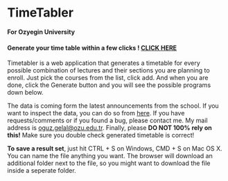 # TimeTabler
**For Ozyegin University**

#### Generate your time table within a few clicks ! <a href='http://timetabler.oguzgelal.com' target='_new'>CLICK HERE</a>

Timetabler is a web application that generates a timetable for every possible combination of lectures and their sections you are planning to enroll. Just pick the courses from the list, click add. And when you are done, click the Generate button and you will see the possible programs down below.

The data is coming form the latest announcements from the school. If you want to inspect the data, you can do so from <a href='http://timetabler.oguzgelal.com/data/ozu.json'>here</a>. If you have requests/comments or if you found a bug, please contact me. My mail address is <a href='mailto:oguz.gelal@ozu.edu.tr'>oguz.gelal@ozu.edu.tr</a>. Finally, please **DO NOT 100% rely on this!** Make sure you double check generated timetable is correct!

**To save a result set**, just hit CTRL + S on Windows, CMD + S on Mac OS X. You can name the file anything you want. The browser will download an additional folder next to the file, so you might want to download the file inside a seperate folder.